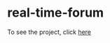 # real-time-forum
To see the project, click [here](https://github.com/01-edu/public/tree/master/subjects/real-time-forum)
